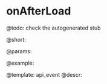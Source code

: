 onAfterLoad
=============

@todo:
	check the autogenerated stub

@short:
	

@params:

@example:


@template:	api_event
@descr:

